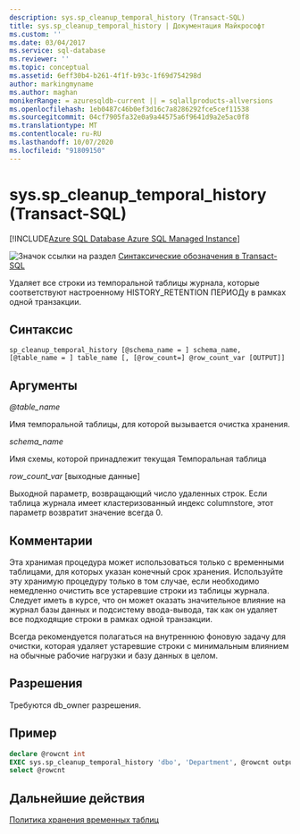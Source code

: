 ```yaml
---
description: sys.sp_cleanup_temporal_history (Transact-SQL)
title: sys.sp_cleanup_temporal_history | Документация Майкрософт
ms.custom: ''
ms.date: 03/04/2017
ms.service: sql-database
ms.reviewer: ''
ms.topic: conceptual
ms.assetid: 6eff30b4-b261-4f1f-b93c-1f69d754298d
author: markingmyname
ms.author: maghan
monikerRange: = azuresqldb-current || = sqlallproducts-allversions
ms.openlocfilehash: 1eb0487c46b0ef3d16c7a8286292fce5cef11538
ms.sourcegitcommit: 04cf7905fa32e0a9a44575a6f9641d9a2e5ac0f8
ms.translationtype: MT
ms.contentlocale: ru-RU
ms.lasthandoff: 10/07/2020
ms.locfileid: "91809150"
---
```

# <a name="syssp_cleanup_temporal_history-transact-sql"></a>sys.sp_cleanup_temporal_history (Transact-SQL)

[!INCLUDE[Azure SQL Database Azure SQL Managed Instance](../../includes/applies-to-version/asdb-asdbmi.md)]

 ![Значок ссылки на раздел](../../database-engine/configure-windows/media/topic-link.gif "Значок ссылки на раздел") [Синтаксические обозначения в Transact-SQL](../../t-sql/language-elements/transact-sql-syntax-conventions-transact-sql.md)

Удаляет все строки из темпоральной таблицы журнала, которые соответствуют настроенному HISTORY_RETENTION ПЕРИОДу в рамках одной транзакции.

## <a name="syntax"></a>Синтаксис

```
sp_cleanup_temporal_history [@schema_name = ] schema_name, [@table_name = ] table_name [, [@row_count=] @row_count_var [OUTPUT]]
```

## <a name="arguments"></a>Аргументы

*\@table_name*

Имя темпоральной таблицы, для которой вызывается очистка хранения.

*schema_name*

Имя схемы, которой принадлежит текущая Темпоральная таблица

*row_count_var* [выходные данные]

Выходной параметр, возвращающий число удаленных строк. Если таблица журнала имеет кластеризованный индекс columnstore, этот параметр возвратит значение всегда 0.

## <a name="remarks"></a>Комментарии

Эта хранимая процедура может использоваться только с временными таблицами, для которых указан конечный срок хранения.
Используйте эту хранимую процедуру только в том случае, если необходимо немедленно очистить все устаревшие строки из таблицы журнала. Следует иметь в курсе, что он может оказать значительное влияние на журнал базы данных и подсистему ввода-вывода, так как он удаляет все подходящие строки в рамках одной транзакции.

Всегда рекомендуется полагаться на внутреннюю фоновую задачу для очистки, которая удаляет устаревшие строки с минимальным влиянием на обычные рабочие нагрузки и базу данных в целом.

## <a name="permissions"></a>Разрешения

Требуются db_owner разрешения.

## <a name="example"></a>Пример

```sql
declare @rowcnt int
EXEC sys.sp_cleanup_temporal_history 'dbo', 'Department', @rowcnt output
select @rowcnt
```

## <a name="next-steps"></a>Дальнейшие действия

[Политика хранения временных таблиц](/azure/sql-database/sql-database-temporal-tables-retention-policy)